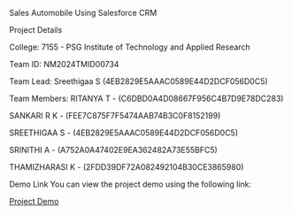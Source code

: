 Sales Automobile Using Salesforce CRM

Project Details

College: 7155 - PSG Institute of Technology and Applied Research

Team ID: NM2024TMID00734

Team Lead:
Sreethigaa S (4EB2829E5AAAC0589E44D2DCF056D0C5)

Team Members:
RITANYA T       -    (C6DBD0A4D08667F956C4B7D9E78DC283)

SANKARI R K     -    (FEE7C875F7F5474AAB74B3C0F8152199)

SREETHIGAA  S   -   (4EB2829E5AAAC0589E44D2DCF056D0C5)

SRINITHI A      -    (A752A0A47402E9EA362482A73E55BFC5)

THAMIZHARASI K  -    (2FDD39DF72A082492104B30CE3865980)

Demo Link
You can view the project demo using the following link:

[Project Demo](https://drive.google.com/file/d/1bqUWEKp2XWAdvmmsyNeGksoxKNGaG2Zb/view?usp=drive_link)
